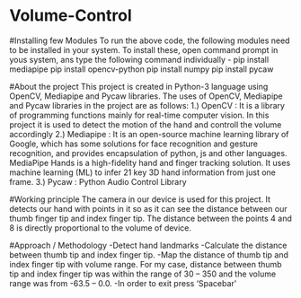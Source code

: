 # Volume-Control
#Installing few Modules
To run the above code, the following modules need to be installed in your system. To install these, open command prompt in yous system, ans type the following command individually - 
pip install mediapipe
pip install opencv-python
pip install numpy
pip install pycaw


#About the project
This project is created in Python-3 language using OpenCV, Mediapipe and Pycaw libraries.
The uses of OpenCV, Mediapipe and Pycaw libraries in the project are as follows:
 1.) OpenCV  : It is a library of programming functions mainly for real-time computer vision. In this project it is used to detect the motion of the hand and controll the volume accordingly
 2.) Mediapipe : It is an open-source machine learning library of Google, which has some solutions for face recognition and gesture recognition, and provides encapsulation of python, js and other languages. MediaPipe Hands is a high-fidelity hand and finger tracking solution. It uses machine learning (ML) to infer 21 key 3D hand information from just one frame.
 3.) Pycaw : Python Audio Control Library

 #Working principle
 The camera in our device is used for this project. It detects our hand with points in it so as it can see the distance between our thumb finger tip and index finger tip. The distance between the points 4 and 8 is directly proportional to the volume of device.

 #Approach / Methodology
-Detect hand landmarks
-Calculate the distance between thumb tip and index finger tip.
-Map the distance of thumb tip and index finger tip with volume range. For my case, distance between thumb tip and index finger tip was within the range of 30 – 350 and the volume range was from -63.5 – 0.0.
-In order to exit press ‘Spacebar'
